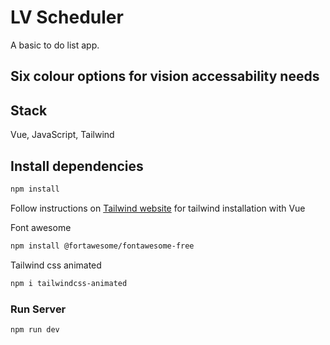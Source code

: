 # LV Scheduler
<!-- !["screenshot"](https://github.com/migauth/braille-translator/blob/main/public/screenshot2.png?raw=true) -->

A basic to do list app.

## Six colour options for vision accessability needs

<!-- !["colours"](https://github.com/migauth/braille-translator/blob/main/public/colours.png?raw=true) -->

## Stack

Vue, JavaScript, Tailwind

## Install dependencies

```sh
npm install
```

Follow instructions on [Tailwind website](https://tailwindcss.com/docs/guides/vite) for tailwind installation with Vue

Font awesome

```sh
npm install @fortawesome/fontawesome-free
```

Tailwind css animated

```sh
npm i tailwindcss-animated
```

### Run Server

```sh
npm run dev
```
